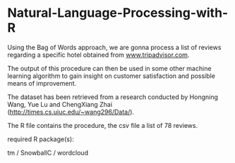 # Natural-Language-Processing-with-R

Using the Bag of Words approach, we are gonna process a list of reviews regarding a specific hotel obtained from www.tripadvisor.com.

The output of this procedure can then be used in some other machine learning algorithm to gain insight on customer satisfaction and possible means of improvement.

The dataset has been retrieved from a research conducted by Hongning Wang, Yue Lu and ChengXiang Zhai (http://times.cs.uiuc.edu/~wang296/Data/).

The R file contains the procedure, the csv file a list of 78 reviews.

required R package(s):

tm / SnowballC / wordcloud
